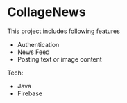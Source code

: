 # CollageNews
This project includes following features 
- Authentication 
- News Feed
- Posting text or image content 

Tech: 
- Java
- Firebase


